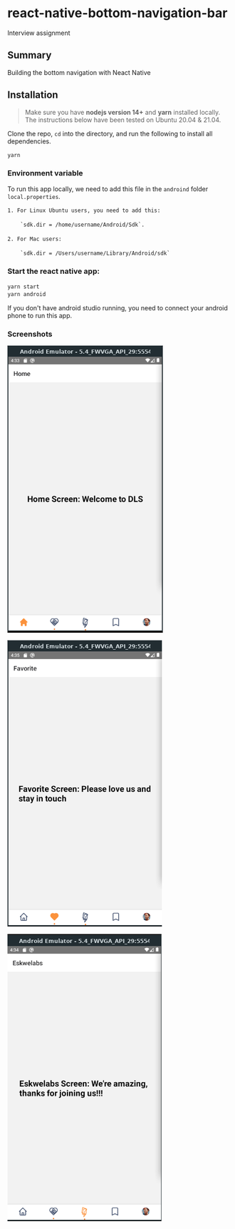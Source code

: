 # react-native-bottom-navigation-bar
Interview assignment
 
## Summary

Building the bottom navigation with Neact Native 

## Installation

> Make sure you have **nodejs version 14+** and **yarn** installed locally. The instructions below have been tested on Ubuntu 20.04 & 21.04.

Clone the repo, `cd` into the directory, and run the following to install all dependencies.

```bash
yarn
```

### Environment variable

To run this app locally, we need to add this file in the `androind` folder `local.properties`.

    1. For Linux Ubuntu users, you need to add this:

        `sdk.dir = /home/username/Android/Sdk`.

    2. For Mac users: 

        `sdk.dir = /Users/username/Library/Android/sdk`

### Start the react native app:

```bash
yarn start
yarn android
```

If you don't have android studio running, you need to connect your android phone to run this app.

### Screenshots

![HomeScreen](./readme-assets/home-screen.png)

![HomeScreen](./readme-assets/favorite-screen.png)

![HomeScreen](./readme-assets/eskwelabs-screen.png)